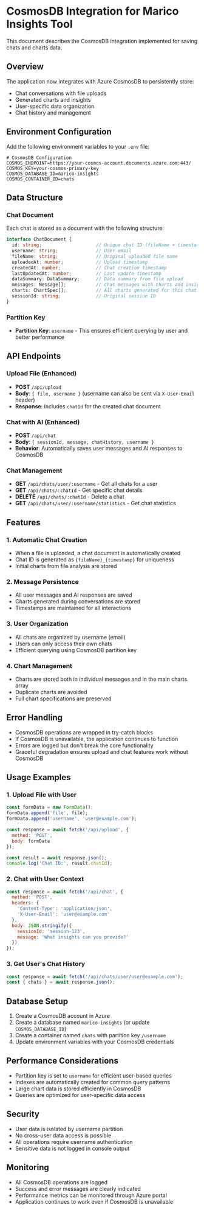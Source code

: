 # CosmosDB Integration for Marico Insights Tool

This document describes the CosmosDB integration implemented for saving chats and charts data.

## Overview

The application now integrates with Azure CosmosDB to persistently store:
- Chat conversations with file uploads
- Generated charts and insights
- User-specific data organization
- Chat history and management

## Environment Configuration

Add the following environment variables to your `.env` file:

```env
# CosmosDB Configuration
COSMOS_ENDPOINT=https://your-cosmos-account.documents.azure.com:443/
COSMOS_KEY=your-cosmos-primary-key
COSMOS_DATABASE_ID=marico-insights
COSMOS_CONTAINER_ID=chats
```

## Data Structure

### Chat Document
Each chat is stored as a document with the following structure:

```typescript
interface ChatDocument {
  id: string;                    // Unique chat ID (fileName + timestamp)
  username: string;              // User email
  fileName: string;              // Original uploaded file name
  uploadedAt: number;            // Upload timestamp
  createdAt: number;             // Chat creation timestamp
  lastUpdatedAt: number;         // Last update timestamp
  dataSummary: DataSummary;      // Data summary from file upload
  messages: Message[];           // Chat messages with charts and insights
  charts: ChartSpec[];           // All charts generated for this chat
  sessionId: string;             // Original session ID
}
```

### Partition Key
- **Partition Key**: `username` - This ensures efficient querying by user and better performance

## API Endpoints

### Upload File (Enhanced)
- **POST** `/api/upload`
- **Body**: `{ file, username }` (username can also be sent via `X-User-Email` header)
- **Response**: Includes `chatId` for the created chat document

### Chat with AI (Enhanced)
- **POST** `/api/chat`
- **Body**: `{ sessionId, message, chatHistory, username }`
- **Behavior**: Automatically saves user messages and AI responses to CosmosDB

### Chat Management
- **GET** `/api/chats/user/:username` - Get all chats for a user
- **GET** `/api/chats/:chatId` - Get specific chat details
- **DELETE** `/api/chats/:chatId` - Delete a chat
- **GET** `/api/chats/user/:username/statistics` - Get chat statistics

## Features

### 1. Automatic Chat Creation
- When a file is uploaded, a chat document is automatically created
- Chat ID is generated as `{fileName}_{timestamp}` for uniqueness
- Initial charts from file analysis are stored

### 2. Message Persistence
- All user messages and AI responses are saved
- Charts generated during conversations are stored
- Timestamps are maintained for all interactions

### 3. User Organization
- All chats are organized by username (email)
- Users can only access their own chats
- Efficient querying using CosmosDB partition key

### 4. Chart Management
- Charts are stored both in individual messages and in the main charts array
- Duplicate charts are avoided
- Full chart specifications are preserved

## Error Handling

- CosmosDB operations are wrapped in try-catch blocks
- If CosmosDB is unavailable, the application continues to function
- Errors are logged but don't break the core functionality
- Graceful degradation ensures upload and chat features work without CosmosDB

## Usage Examples

### 1. Upload File with User
```javascript
const formData = new FormData();
formData.append('file', file);
formData.append('username', 'user@example.com');

const response = await fetch('/api/upload', {
  method: 'POST',
  body: formData
});

const result = await response.json();
console.log('Chat ID:', result.chatId);
```

### 2. Chat with User Context
```javascript
const response = await fetch('/api/chat', {
  method: 'POST',
  headers: {
    'Content-Type': 'application/json',
    'X-User-Email': 'user@example.com'
  },
  body: JSON.stringify({
    sessionId: 'session-123',
    message: 'What insights can you provide?'
  })
});
```

### 3. Get User's Chat History
```javascript
const response = await fetch('/api/chats/user/user@example.com');
const { chats } = await response.json();
```

## Database Setup

1. Create a CosmosDB account in Azure
2. Create a database named `marico-insights` (or update `COSMOS_DATABASE_ID`)
3. Create a container named `chats` with partition key `/username`
4. Update environment variables with your CosmosDB credentials

## Performance Considerations

- Partition key is set to `username` for efficient user-based queries
- Indexes are automatically created for common query patterns
- Large chart data is stored efficiently in CosmosDB
- Queries are optimized for user-specific data access

## Security

- User data is isolated by username partition
- No cross-user data access is possible
- All operations require username authentication
- Sensitive data is not logged in console output

## Monitoring

- All CosmosDB operations are logged
- Success and error messages are clearly indicated
- Performance metrics can be monitored through Azure portal
- Application continues to work even if CosmosDB is unavailable
